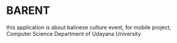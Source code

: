 # BARENT
this application is about balinese culture event, for mobile project, Computer Science Department of Udayana University 
